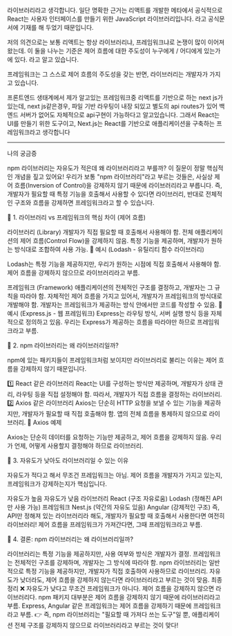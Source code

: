 라이브러리라고 생각합니다.
일단 명확한 근거는 리액트를 개발한 메타에서 공식적으로
React는 사용자 인터페이스를 만들기 위한 JavaScript 라이브러리입니다. 라고 공식문서에 기재를 해 두었기 때문입니다.

저의 의견으로는
보통 리액트는 항상 라이브러리냐, 프레임워크냐로 논쟁이 많이 이어져왔는데.
이 둘을 나누는 기준은 제어 흐름에 대한 주도성이 누구에게 / 어디에게 있는가에 있다. 라고 알고 있습니다.

프레임워크는 그 스스로 제어 흐름의 주도성을 갖는 반면, 라이브러리는 개발자가 가지고 있습니다.

프론트엔드 생태계에서 제가 알고있는 프레임워크중 리액트를 기반으로 하는 next js가 있는데,
next js같은경우, 파일 기반 라우팅이 내장 되있고 별도의 api routes가 있어 백엔드 서버가 없어도 자체적으로 api구현이 가능하다고 알고있습니다.
그래서 React는 UI를 만들기 위한 도구이고, Next.js는 React를 기반으로 애플리케이션을 구축하는 프레임워크라고 생각합니다

<hr/>
나의 궁금증

npm 라이브러리는 자유도가 적은데 왜 라이브러리라고 부를까?
이 질문이 정말 핵심적인 개념을 짚고 있어요!
우리가 보통 "npm 라이브러리"라고 부르는 것들은, 사실상 제어 흐름(Inversion of Control)을 강제하지 않기 때문에 라이브러리라고 부릅니다.
즉, 개발자가 필요할 때 특정 기능을 호출해서 사용할 수 있다면 라이브러리, 반대로 전체적인 구조와 흐름을 강제하면 프레임워크라고 할 수 있습니다.

📌 1. 라이브러리 vs 프레임워크의 핵심 차이 (제어 흐름)

라이브러리 (Library)
개발자가 직접 필요할 때 호출해서 사용해야 함.
전체 애플리케이션의 제어 흐름(Control Flow)을 강제하지 않음.
특정 기능을 제공하며, 개발자가 원하는 방식대로 조합하여 사용 가능.
📌 예시 (Lodash - 유틸리티 함수 라이브러리)

Lodash는 특정 기능을 제공하지만, 우리가 원하는 시점에 직접 호출해서 사용해야 함.
제어 흐름을 강제하지 않으므로 라이브러리라고 부름.

프레임워크 (Framework)
애플리케이션의 전체적인 구조를 결정하고, 개발자는 그 규칙을 따라야 함.
자체적인 제어 흐름을 가지고 있어서, 개발자가 프레임워크의 방식대로 개발해야 함.
개발자는 프레임워크가 제공하는 방식 안에서만 코드를 작성할 수 있음.
📌 예시 (Express.js - 웹 프레임워크)
Express는 라우팅 방식, 서버 실행 방식 등을 자체적으로 정의하고 있음.
우리는 Express가 제공하는 흐름을 따라야만 하므로 프레임워크라고 부름.

📌 2. npm 라이브러리는 왜 라이브러리일까?

npm에 있는 패키지들이 프레임워크처럼 보이지만 라이브러리로 불리는 이유는 제어 흐름을 강제하지 않기 때문입니다.

1️⃣ React 같은 라이브러리
React는 UI를 구성하는 방식만 제공하며, 개발자가 상태 관리, 라우팅 등을 직접 설정해야 함.
따라서, 개발자가 직접 흐름을 결정하는 라이브러리.
2️⃣ Axios 같은 라이브러리
Axios는 단순히 HTTP 요청을 보낼 수 있는 기능을 제공하지만, 개발자가 필요할 때 직접 호출해야 함.
앱의 전체 흐름을 통제하지 않으므로 라이브러리.
📌 Axios 예제

Axios는 단순히 데이터를 요청하는 기능만 제공하고, 제어 흐름을 강제하지 않음.
우리가 언제, 어떻게 사용할지 결정해야 하므로 라이브러리.

📌 3. 자유도가 낮아도 라이브러리일 수 있는 이유

자유도가 적다고 해서 무조건 프레임워크는 아님.
제어 흐름을 개발자가 가지고 있는지, 프레임워크가 강제하는지가 핵심입니다.

자유도가 높음 자유도가 낮음
라이브러리 React (구조 자유로움) Lodash (정해진 API만 사용 가능)
프레임워크 Nest.js (약간의 자유도 있음) Angular (강제적인 구조)
즉, API만 정해져 있는 라이브러리라 해도, 개발자가 필요할 때 호출해서 사용한다면 여전히 라이브러리!
제어 흐름을 프레임워크가 가져간다면, 그때 프레임워크라고 부름.

📌 4. 결론: npm 라이브러리는 왜 라이브러리일까?

라이브러리는 특정 기능을 제공하지만, 사용 여부와 방식은 개발자가 결정.
프레임워크는 전체적인 구조를 강제하며, 개발자는 그 방식에 따라야 함.
npm 라이브러리는 일반적으로 특정 기능을 제공하지만, 개발자가 직접 호출하여 사용하므로 라이브러리.
자유도가 낮더라도, 제어 흐름을 강제하지 않는다면 라이브러리라고 부르는 것이 맞음.
최종 정리
❌ 자유도가 낮다고 무조건 프레임워크가 아니다.
제어 흐름을 강제하지 않으면 라이브러리다.
npm 패키지 대부분은 제어 흐름을 강제하지 않기 때문에 라이브러리라고 부름.
Express, Angular 같은 프레임워크는 제어 흐름을 강제하기 때문에 프레임워크라고 부름.
👉 즉, npm 라이브러리는 "필요할 때 가져다 쓰는 도구"일 뿐, 애플리케이션 전체 구조를 강제하지 않으므로 라이브러리라고 부르는 것이 맞다!
